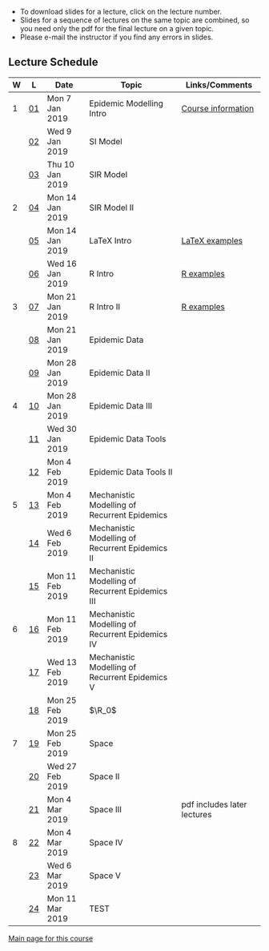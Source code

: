 * To download slides for a lecture, click on the lecture number.
* Slides for a sequence of lectures on the same topic are combined, so you need only the pdf for the final lecture on a given topic.
* Please e-mail the instructor if you find any errors in slides.

## Lecture Schedule

| W | L | Date | Topic | Links/Comments |
|---|---|------|-------|----------------|
| 1 | [01](4mbl01_2019.pdf) | Mon 7 Jan 2019 | Epidemic Modelling Intro | [Course information](../handouts/4mbinfo_2019.pdf) |
|  | [02](4mbl02_2019.pdf) | Wed 9 Jan 2019 | SI Model |  |
|  | [03](4mbl03_2019.pdf) | Thu 10 Jan 2019 | SIR Model |  |
| 2 | [04](4mbl04_2019.pdf) | Mon 14 Jan 2019 | SIR Model II |  |
|  | [05](4mbl05_2019.pdf) | Mon 14 Jan 2019 | LaTeX Intro | [LaTeX examples](latexexamples.zip) |
|  | [06](4mbl06_2019.pdf) | Wed 16 Jan 2019 | R Intro | [R examples](Rexamples.R) |
| 3 | [07](4mbl07_2019.pdf) | Mon 21 Jan 2019 | R Intro II | [R examples](Rexamples.R) |
|  | [08](4mbl08_2019.pdf) | Mon 21 Jan 2019 | Epidemic Data |  |
|  | [09](4mbl09_2019.pdf) | Mon 28 Jan 2019 | Epidemic Data II |  |
| 4 | [10](4mbl10_2019.pdf) | Mon 28 Jan 2019 | Epidemic Data III |  |
|  | [11](4mbl11_2019.pdf) | Wed 30 Jan 2019 | Epidemic Data Tools |  |
|  | [12](4mbl12_2019.pdf) | Mon 4 Feb 2019 | Epidemic Data Tools II |  |
| 5 | [13](4mbl13_2019.pdf) | Mon 4 Feb 2019 | Mechanistic Modelling of Recurrent Epidemics |  |
|  | [14](4mbl14_2019.pdf) | Wed 6 Feb 2019 | Mechanistic Modelling of Recurrent Epidemics II |  |
|  | [15](4mbl15_2019.pdf) | Mon 11 Feb 2019 | Mechanistic Modelling of Recurrent Epidemics III |  |
| 6 | [16](4mbl16_2019.pdf) | Mon 11 Feb 2019 | Mechanistic Modelling of Recurrent Epidemics IV |  |
|  | [17](4mbl17_2019.pdf) | Wed 13 Feb 2019 | Mechanistic Modelling of Recurrent Epidemics V |  |
|  | [18](4mbl18_2019.pdf) | Mon 25 Feb 2019 | $\R_0$ |  |
| 7 | [19](4mbl19_2019.pdf) | Mon 25 Feb 2019 | Space |  |
|  | [20](4mbl20_2019.pdf) | Wed 27 Feb 2019 | Space II |  |
|  | [21](4mbl21_2019.pdf) | Mon 4 Mar 2019 | Space III | pdf includes later lectures |
| 8 | [22](4mbl22_2019.pdf) | Mon 4 Mar 2019 | Space IV |  |
|  | [23](4mbl23_2019.pdf) | Wed 6 Mar 2019 | Space V |  |
|  | [24](4mbl24_2019.pdf) | Mon 11 Mar 2019 | TEST |  |

[Main page for this course](https://davidearn.github.io/math4mb/)
